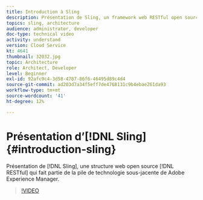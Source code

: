 ```yaml
---
title: Introduction à Sling
description: Présentation de Sling, un framework web RESTful open source qui fait partie de la pile de technologies sous-jacente de Adobe Experience Manager.
topics: sling, architecture
audience: administrator, developer
doc-type: technical video
activity: understand
version: Cloud Service
kt: 4641
thumbnail: 32032.jpg
topic: Architecture
role: Architect, Developer
level: Beginner
exl-id: 92afc9c4-3d58-4787-86f6-46495d89c4d4
source-git-commit: ad203d7a34f5eff7de4768131c9b4ebae261da93
workflow-type: tm+mt
source-wordcount: '41'
ht-degree: 12%

---
```


# Présentation d’[!DNL Sling] {#introduction-sling}

Présentation de [!DNL Sling], une structure web open source [!DNL RESTful] qui fait partie de la pile de technologie sous-jacente de Adobe Experience Manager.

>[!VIDEO](https://video.tv.adobe.com/v/32032/?quality=12&learn=on)
